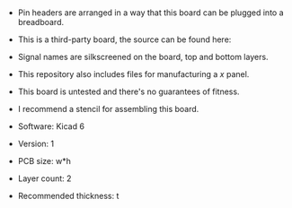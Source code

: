 # 

- Pin headers are arranged in a way that this board can be plugged into a breadboard.
- This is a third-party board, the source can be found here:
- Signal names are silkscreened on the board, top and bottom layers.
- This repository also includes files for manufacturing a _x_ panel.
- This board is untested and there's no guarantees of fitness.
- I recommend a stencil for assembling this board.

- Software: Kicad 6
- Version: 1
- PCB size: w*h
- Layer count: 2
- Recommended thickness: t
